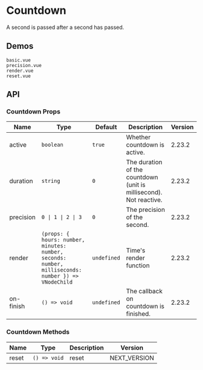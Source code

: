 # Countdown

A second is passed after a second has passed.

## Demos

```demo
basic.vue
precision.vue
render.vue
reset.vue
```

## API

### Countdown Props

| Name | Type | Default | Description | Version |
| --- | --- | --- | --- | --- |
| active | `boolean` | `true` | Whether countdown is active. | 2.23.2 |
| duration | `string` | `0` | The duration of the countdown (unit is millisecond). Not reactive. | 2.23.2 |
| precision | `0 \| 1 \| 2 \| 3` | `0` | The precision of the second. | 2.23.2 |
| render | `(props: { hours: number, minutes: number, seconds: number, milliseconds: number }) => VNodeChild` | `undefined` | Time's render function | 2.23.2 |
| on-finish | `() => void` | `undefined` | The callback on countdown is finished. | 2.23.2 |

### Countdown Methods

| Name  | Type         | Description | Version      |
| ----- | ------------ | ----------- | ------------ |
| reset | `() => void` | reset       | NEXT_VERSION |
